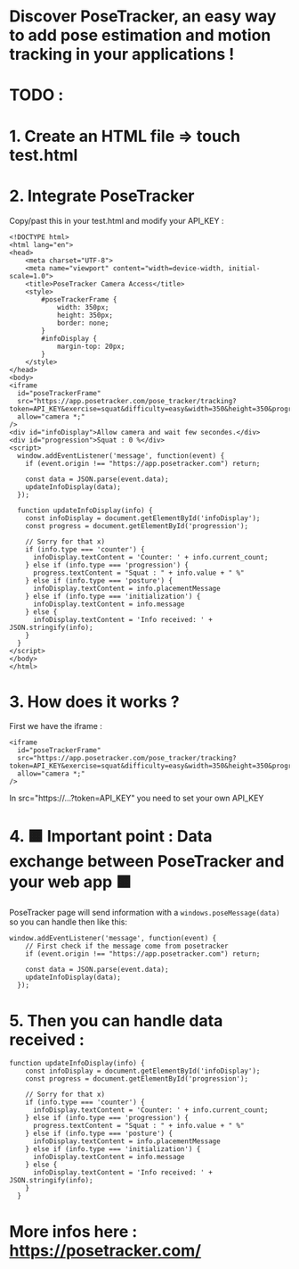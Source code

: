 # Discover PoseTracker, an easy way to add pose estimation and motion tracking in your applications ! 

# TODO :
# 1. Create an HTML file => touch test.html

# 2. Integrate PoseTracker
Copy/past this in your test.html and modify your API_KEY : 
```
<!DOCTYPE html>
<html lang="en">
<head>
    <meta charset="UTF-8">
    <meta name="viewport" content="width=device-width, initial-scale=1.0">
    <title>PoseTracker Camera Access</title>
    <style>
        #poseTrackerFrame {
            width: 350px;
            height: 350px;
            border: none;
        }
        #infoDisplay {
            margin-top: 20px;
        }
    </style>
</head>
<body>
<iframe 
  id="poseTrackerFrame"
  src="https://app.posetracker.com/pose_tracker/tracking?token=API_KEY&exercise=squat&difficulty=easy&width=350&height=350&progression=true"
  allow="camera *;" 
/>
<div id="infoDisplay">Allow camera and wait few secondes.</div>
<div id="progression">Squat : 0 %</div>
<script>
  window.addEventListener('message', function(event) {
    if (event.origin !== "https://app.posetracker.com") return;

    const data = JSON.parse(event.data);
    updateInfoDisplay(data);
  });

  function updateInfoDisplay(info) {
    const infoDisplay = document.getElementById('infoDisplay');
    const progress = document.getElementById('progression');

    // Sorry for that x)
    if (info.type === 'counter') {
      infoDisplay.textContent = 'Counter: ' + info.current_count;
    } else if (info.type === 'progression') {
      progress.textContent = "Squat : " + info.value + " %"
    } else if (info.type === 'posture') {
      infoDisplay.textContent = info.placementMessage
    } else if (info.type === 'initialization') {
      infoDisplay.textContent = info.message
    } else {
      infoDisplay.textContent = 'Info received: ' + JSON.stringify(info);
    }
  }
</script>
</body>
</html>
```

# 3. How does it works ?
First we have the iframe : 
```
<iframe 
  id="poseTrackerFrame"
  src="https://app.posetracker.com/pose_tracker/tracking?token=API_KEY&exercise=squat&difficulty=easy&width=350&height=350&progression=true"
  allow="camera *;" 
/>
```
In src="https://...?token=API_KEY" you need to set your own API_KEY

# 4. 🟧 Important point : Data exchange between PoseTracker and your web app 🟧
PoseTracker page will send information with a ```windows.poseMessage(data)``` so you can handle then like this:
```
window.addEventListener('message', function(event) {
    // First check if the message come from posetracker
    if (event.origin !== "https://app.posetracker.com") return;

    const data = JSON.parse(event.data);
    updateInfoDisplay(data);
  });
```

# 5. Then you can handle data received : 
```
function updateInfoDisplay(info) {
    const infoDisplay = document.getElementById('infoDisplay');
    const progress = document.getElementById('progression');

    // Sorry for that x)
    if (info.type === 'counter') {
      infoDisplay.textContent = 'Counter: ' + info.current_count;
    } else if (info.type === 'progression') {
      progress.textContent = "Squat : " + info.value + " %"
    } else if (info.type === 'posture') {
      infoDisplay.textContent = info.placementMessage
    } else if (info.type === 'initialization') {
      infoDisplay.textContent = info.message
    } else {
      infoDisplay.textContent = 'Info received: ' + JSON.stringify(info);
    }
  }
```

# More infos here : https://posetracker.com/
